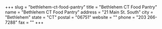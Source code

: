+++
slug = "bethlehem-ct-food-pantry"
title = "Bethlehem CT Food Pantry"
name = "Bethlehem CT Food Pantry"
address = "21 Main St. South"
city = "Bethlehem"
state = "CT"
postal = "06751"
website = ""
phone = "203 266-7288"
fax = ""
+++
